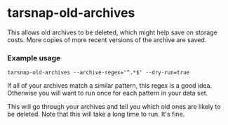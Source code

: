 # tarsnap-old-archives

This allows old archives to be deleted, which might help save on storage costs.
More copies of more recent versions of the archive are saved.

### Example usage

```
tarsnap-old-archives --archive-regex='^.*$' --dry-run=true
```

If all of your archives match a similar pattern, this regex is a good idea.
Otherwise you will want to run once for each pattern in your data set.

This will go through your archives and tell you which old ones are likely to be
deleted. Note that this will take a long time to run. It's fine.
